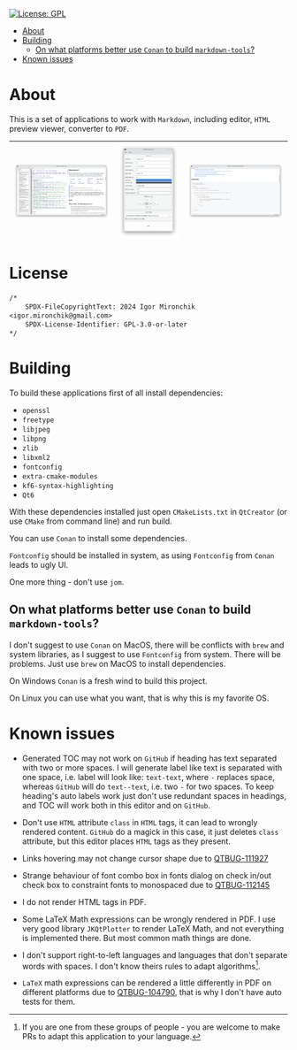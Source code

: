 [![License: GPL](https://img.shields.io/badge/license-GPLv3-blue
)](https://opensource.org/license/GPL-3.0)

* [About](#about)
* [Building](#building)
  * [On what platforms better use `Conan` to build `markdown-tools`?](#on-what-platforms-better-use-conan-to-build-markdown-tools)
* [Known issues](#known-issues)

# About

This is a set of applications to work with `Markdown`, including editor, `HTML`
preview viewer, converter to `PDF`.


| ![](doc/editor.png) | ![](doc/converter.png) | ![](doc/viewer.png) |
| --- | --- | --- |

# License

```
/*
    SPDX-FileCopyrightText: 2024 Igor Mironchik <igor.mironchik@gmail.com>
    SPDX-License-Identifier: GPL-3.0-or-later
*/
```

# Building

To build these applications first of all install dependencies:

 * `openssl`
 * `freetype`
 * `libjpeg`
 * `libpng`
 * `zlib`
 * `libxml2`
 * `fontconfig`
 * `extra-cmake-modules`
 * `kf6-syntax-highlighting`
 * `Qt6`

With these dependencies installed just open `CMakeLists.txt` in `QtCreator`
(or use `CMake` from command line) and run build.

You can use `Conan` to install some dependencies.

`Fontconfig` should be installed in system, as using `Fontconfig` from `Conan` leads to ugly UI.

One more thing - don't use `jom`.

## On what platforms better use `Conan` to build `markdown-tools`?

I don't suggest to use `Conan` on MacOS, there will be conflicts with `brew` and system libraries,
as I suggest to use `Fontconfig` from system. There will be problems. Just use `brew` on MacOS to
install dependencies.

On Windows `Conan` is a fresh wind to build this project.

On Linux you can use what you want, that is why this is my favorite OS.

# Known issues

* Generated TOC may not work on `GitHub` if heading has text separated with two or more spaces.
I will generate label like text is separated with one space, i.e. label will look like: `text-text`,
where `-` replaces space, whereas `GitHub` will do `text--text`, i.e. two `-` for two spaces.
To keep heading's auto labels work just don't use redundant spaces in headings, and TOC will
work both in this editor and on `GitHub`.

* Don't use `HTML` attribute `class` in `HTML` tags, it can lead to wrongly rendered content.
`GitHub` do a magick in this case, it just deletes `class` attribute, but this editor places
`HTML` tags as they present.

* Links hovering may not change cursor shape due to [QTBUG-111927](https://bugreports.qt.io/browse/QTBUG-111927)

* Strange behaviour of font combo box in fonts dialog on check in/out check box to constraint
fonts to monospaced due to [QTBUG-112145](https://bugreports.qt.io/browse/QTBUG-112145)

* I do not render HTML tags in PDF.

* Some LaTeX Math expressions can be wrongly rendered in PDF. I use very good
library `JKQtPlotter` to render LaTeX Math, and not everything is
implemented there. But most common math things are done.

* I don't support right-to-left languages and languages that don't separate words
with spaces. I don't know theirs rules to adapt algorithms[^1].

* `LaTeX` math expressions can be rendered a little differently in PDF on different platforms
due to [QTBUG-104790](https://bugreports.qt.io/browse/QTBUG-104790), that is why I don't
have auto tests for them.
 
[^1]: If you are one from these groups of people - you are welcome to make PRs to adapt
 this application to your language.